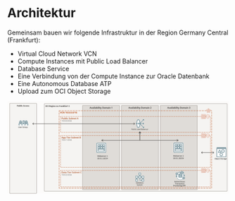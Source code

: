 # Architektur

Gemeinsam bauen wir folgende Infrastruktur in der Region Germany Central (Frankfurt):

- Virtual Cloud Network VCN
- Compute Instances mit Public Load Balancer
- Database Service
- Eine Verbindung von der Compute Instance zur Oracle Datenbank
- Eine Autonomous Database ATP
- Upload zum OCI Object Storage

![DOAG 2022 Architecture](0x01-01-architecture.png)
